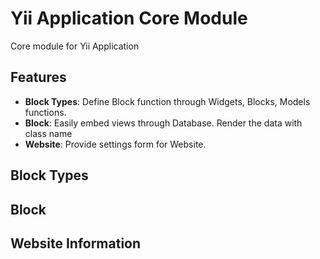 Yii Application Core Module
====================

Core module for Yii Application

## Features

* __Block Types__: Define Block function through Widgets, Blocks, Models functions.
* __Block__: Easily embed views through Database. Render the data with class name
* __Website__: Provide settings form for Website.

## Block Types

## Block

## Website Information
